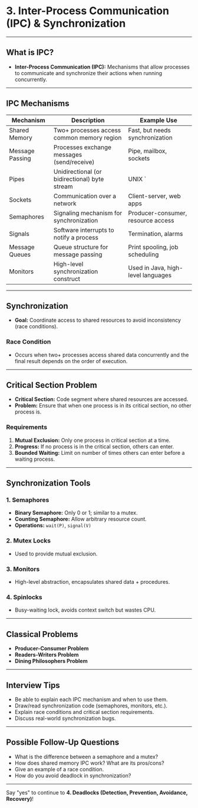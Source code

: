 # 3. Inter-Process Communication (IPC) & Synchronization

---

## What is IPC?

- **Inter-Process Communication (IPC):** Mechanisms that allow processes to communicate and synchronize their actions when running concurrently.

---

## IPC Mechanisms

| Mechanism       | Description                                       | Example Use                        |
|-----------------|---------------------------------------------------|-------------------------------------|
| Shared Memory   | Two+ processes access common memory region        | Fast, but needs synchronization     |
| Message Passing | Processes exchange messages (send/receive)        | Pipe, mailbox, sockets             |
| Pipes           | Unidirectional (or bidirectional) byte stream     | UNIX `|` operator, parent-child     |
| Sockets         | Communication over a network                      | Client-server, web apps            |
| Semaphores      | Signaling mechanism for synchronization           | Producer-consumer, resource access |
| Signals         | Software interrupts to notify a process           | Termination, alarms                |
| Message Queues  | Queue structure for message passing               | Print spooling, job scheduling     |
| Monitors        | High-level synchronization construct              | Used in Java, high-level languages |

---

## Synchronization

- **Goal:** Coordinate access to shared resources to avoid inconsistency (race conditions).

### Race Condition

- Occurs when two+ processes access shared data concurrently and the final result depends on the order of execution.

---

## Critical Section Problem

- **Critical Section:** Code segment where shared resources are accessed.
- **Problem:** Ensure that when one process is in its critical section, no other process is.

### Requirements

1. **Mutual Exclusion:** Only one process in critical section at a time.
2. **Progress:** If no process is in the critical section, others can enter.
3. **Bounded Waiting:** Limit on number of times others can enter before a waiting process.

---

## Synchronization Tools

### 1. Semaphores

- **Binary Semaphore:** Only 0 or 1; similar to a mutex.
- **Counting Semaphore:** Allow arbitrary resource count.
- **Operations:** `wait(P)`, `signal(V)`

### 2. Mutex Locks

- Used to provide mutual exclusion.

### 3. Monitors

- High-level abstraction, encapsulates shared data + procedures.

### 4. Spinlocks

- Busy-waiting lock, avoids context switch but wastes CPU.

---

## Classical Problems

- **Producer-Consumer Problem**
- **Readers-Writers Problem**
- **Dining Philosophers Problem**

---

## Interview Tips

- Be able to explain each IPC mechanism and when to use them.
- Draw/read synchronization code (semaphores, monitors, etc.).
- Explain race conditions and critical section requirements.
- Discuss real-world synchronization bugs.

---

## Possible Follow-Up Questions

- What is the difference between a semaphore and a mutex?
- How does shared memory IPC work? What are its pros/cons?
- Give an example of a race condition.
- How do you avoid deadlock in synchronization?

---

Say "yes" to continue to **4. Deadlocks (Detection, Prevention, Avoidance, Recovery)**!
